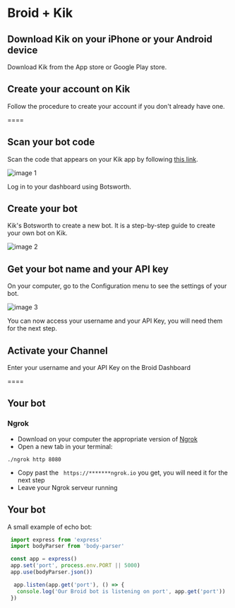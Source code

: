 # Broid + Kik

## Download Kik on your iPhone or your Android device

Download Kik from the App store or Google Play store. 

## Create your account on Kik

Follow the procedure to create your account if you don't already have one.

====

## Scan your bot code

Scan the code that appears on your Kik app by following <a href="https://dev.kik.com/" target="_blank">this link</a>. 

![image 1](/images/integrations/Kik/image1.png)

Log in to your dashboard using Botsworth.

## Create your bot

Kik's Botsworth to create a new bot. It is a step-by-step guide to create your own bot on Kik.

![image 2](/images/integrations/Kik/image2.png)

## Get your bot name and your API key

On your computer, go to the Configuration menu to see the settings of your bot. 

![image 3](/images/integrations/Kik/image3.png)

You can now access your username and your API Key, you will need them for the next step.

## Activate your Channel

Enter your username and your API Key on the Broid Dashboard

====

## Your bot

### Ngrok

* Download on your computer the appropriate version of [Ngrok](https://ngrok.com/download)
* Open a new tab in your terminal:
```
./ngrok http 8080
```
* Copy past the ``` https://*******ngrok.io``` you get, you will need it for the next step
* Leave your Ngrok serveur running

## Your bot

A small example of echo bot:

```javascript
 import express from 'express'
 import bodyParser from 'body-parser'

 const app = express()
 app.set('port', process.env.PORT || 5000)
 app.use(bodyParser.json())

  app.listen(app.get('port'), () => {
   console.log('Our Broid bot is listening on port', app.get('port'))
 })
```
